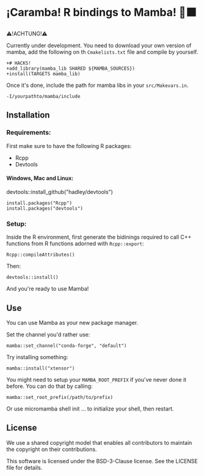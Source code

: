# ¡Caramba! R bindings to Mamba! 🐍⬛️

⚠️!ACHTUNG!⚠️

Currently under development. You need to download your own version of mamba, add the following on th `Cmakelists.txt` file and compile by yourself.

```
+# HACKS!
+add_library(mamba_lib SHARED ${MAMBA_SOURCES})
+install(TARGETS mamba_lib)
```

Once it's done, include the path for mamba libs in your `src/Makevars.in`.

```
-I/yourpathto/mamba/include
```

## Installation

### Requirements:

First make sure to have the following R packages:

- Rcpp
- Devtools

#### Windows, Mac and Linux:

devtools::install_github("hadley/devtools")

```
install.packages("Rcpp")
install.packages("devtools")
```

### Setup:

Inside the R environment, first generate the bidinings required to call C++ functions from R functions adorned with `Rcpp::export`:

`Rcpp::compileAttributes()`

Then:

`devtools::install()`

And you're ready to use Mamba!

## Use

You can use Mamba as your new package manager.

Set the channel you'd rather use:

`mamba::set_channel("conda-forge", "default")`

Try installing something:

`mamba::install("xtensor")`

You might need to setup your `MAMBA_ROOT_PREFIX` if you've never done it before.
You can do that by calling:

`mamba::set_root_prefix(/path/to/prefix)`

Or use  micromamba shell init ... to initialize your shell, then restart.

## License

We use a shared copyright model that enables all contributors to maintain the copyright on their contributions.

This software is licensed under the BSD-3-Clause license. See the LICENSE file for details.